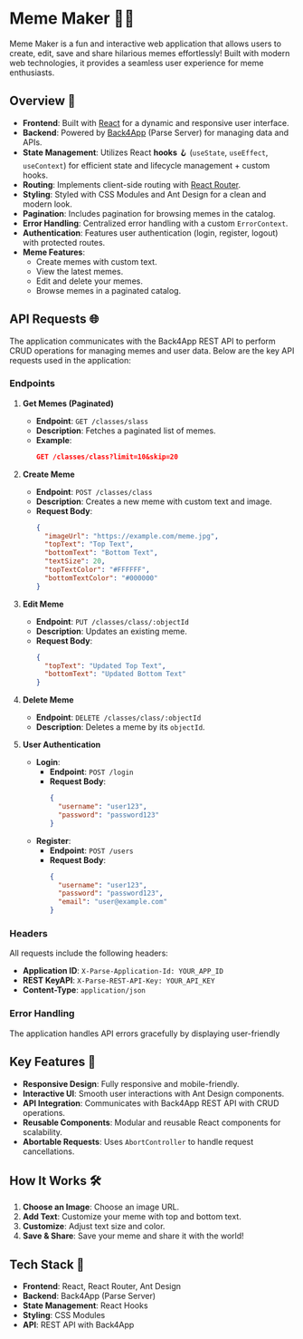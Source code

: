 # Meme Maker 🎨🧬

Meme Maker is a fun and interactive web application that allows users to create, edit, save  and share hilarious memes effortlessly! Built with modern web technologies, it provides a seamless user experience for meme enthusiasts.

## Overview 🌟

- **Frontend**: Built with [React](https://reactjs.org/) for a dynamic and responsive user interface.
- **Backend**: Powered by [Back4App](https://www.back4app.com/) (Parse Server) for managing data and APIs.
- **State Management**: Utilizes React **hooks** 🪝 (`useState`, `useEffect`, `useContext`) for efficient state and lifecycle management + custom hooks.
- **Routing**: Implements client-side routing with [React Router](https://reactrouter.com/).
- **Styling**: Styled with CSS Modules and Ant Design for a clean and modern look.
- **Pagination**: Includes pagination for browsing memes in the catalog.
- **Error Handling**: Centralized error handling with a custom `ErrorContext`.
- **Authentication**: Features user authentication (login, register, logout) with protected routes.
- **Meme Features**:
  - Create memes with custom text.
  - View the latest memes.
  - Edit and delete your memes.
  - Browse memes in a paginated catalog.

## API Requests 🌐

The application communicates with the Back4App REST API to perform CRUD operations for managing memes and user data. Below are the key API requests used in the application:

### Endpoints

1. **Get Memes (Paginated)**
   - **Endpoint**: `GET /classes/slass`
   - **Description**: Fetches a paginated list of memes.
   - **Example**:
     ```json
     GET /classes/class?limit=10&skip=20
     ```

2. **Create Meme**
   - **Endpoint**: `POST /classes/class`
   - **Description**: Creates a new meme with custom text and image.
   - **Request Body**:
     ```json
     {
       "imageUrl": "https://example.com/meme.jpg",
       "topText": "Top Text",
       "bottomText": "Bottom Text",
       "textSize": 20,
       "topTextColor": "#FFFFFF",
       "bottomTextColor": "#000000"
     }
     ```

3. **Edit Meme**
   - **Endpoint**: `PUT /classes/class/:objectId`
   - **Description**: Updates an existing meme.
   - **Request Body**:
     ```json
     {
       "topText": "Updated Top Text",
       "bottomText": "Updated Bottom Text"
     }
     ```

4. **Delete Meme**
   - **Endpoint**: `DELETE /classes/class/:objectId`
   - **Description**: Deletes a meme by its `objectId`.

5. **User Authentication**
   - **Login**:
     - **Endpoint**: `POST /login`
     - **Request Body**:
       ```json
       {
         "username": "user123",
         "password": "password123"
       }
       ```
   - **Register**:
     - **Endpoint**: `POST /users`
     - **Request Body**:
       ```json
       {
         "username": "user123",
         "password": "password123",
         "email": "user@example.com"
       }
       ```

### Headers

All requests include the following headers:
- **Application ID**: `X-Parse-Application-Id: YOUR_APP_ID`
- **REST  KeyAPI**: `X-Parse-REST-API-Key: YOUR_API_KEY`
- **Content-Type**: `application/json`

### Error Handling

The application handles API errors gracefully by displaying user-friendly

## Key Features 🚀

- **Responsive Design**: Fully responsive and mobile-friendly.
- **Interactive UI**: Smooth user interactions with Ant Design components.
- **API Integration**: Communicates with Back4App REST API with CRUD operations.
- **Reusable Components**: Modular and reusable React components for scalability.
- **Abortable Requests**: Uses `AbortController` to handle request cancellations.

## How It Works 🛠️

1. **Choose an Image**: Choose an image URL.
2. **Add Text**: Customize your meme with top and bottom text.
3. **Customize**: Adjust text size and color.
4. **Save & Share**: Save your meme and share it with the world!

## Tech Stack 🧰

- **Frontend**: React, React Router, Ant Design
- **Backend**: Back4App (Parse Server)
- **State Management**: React Hooks
- **Styling**: CSS Modules
- **API**: REST API with Back4App
